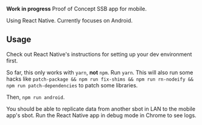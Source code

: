 **Work in progress** Proof of Concept SSB app for mobile.

Using React Native. Currently focuses on Android.

## Usage

Check out React Native's instructions for setting up your dev environment first.

So far, this only works with `yarn`, **not** `npm`. Run `yarn`. This will also run some hacks like `patch-package && npm run fix-shims && npm run rn-nodeify && npm run patch-dependencies` to patch some libraries.

Then, `npm run android`.

You should be able to replicate data from another sbot in LAN to the mobile app's sbot. Run the React Native app in debug mode in Chrome to see logs.
